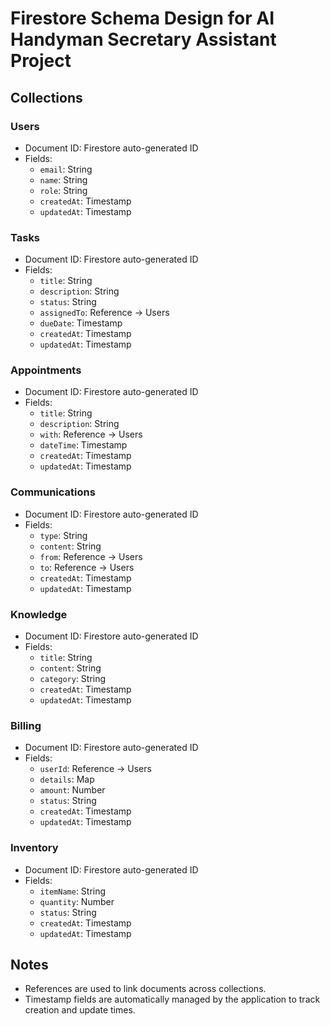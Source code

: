 # Firestore Schema Design for AI Handyman Secretary Assistant Project

## Collections

### Users
- Document ID: Firestore auto-generated ID
- Fields:
  - `email`: String
  - `name`: String
  - `role`: String
  - `createdAt`: Timestamp
  - `updatedAt`: Timestamp

### Tasks
- Document ID: Firestore auto-generated ID
- Fields:
  - `title`: String
  - `description`: String
  - `status`: String
  - `assignedTo`: Reference -> Users
  - `dueDate`: Timestamp
  - `createdAt`: Timestamp
  - `updatedAt`: Timestamp

### Appointments
- Document ID: Firestore auto-generated ID
- Fields:
  - `title`: String
  - `description`: String
  - `with`: Reference -> Users
  - `dateTime`: Timestamp
  - `createdAt`: Timestamp
  - `updatedAt`: Timestamp

### Communications
- Document ID: Firestore auto-generated ID
- Fields:
  - `type`: String
  - `content`: String
  - `from`: Reference -> Users
  - `to`: Reference -> Users
  - `createdAt`: Timestamp
  - `updatedAt`: Timestamp

### Knowledge
- Document ID: Firestore auto-generated ID
- Fields:
  - `title`: String
  - `content`: String
  - `category`: String
  - `createdAt`: Timestamp
  - `updatedAt`: Timestamp

### Billing
- Document ID: Firestore auto-generated ID
- Fields:
  - `userId`: Reference -> Users
  - `details`: Map
  - `amount`: Number
  - `status`: String
  - `createdAt`: Timestamp
  - `updatedAt`: Timestamp

### Inventory
- Document ID: Firestore auto-generated ID
- Fields:
  - `itemName`: String
  - `quantity`: Number
  - `status`: String
  - `createdAt`: Timestamp
  - `updatedAt`: Timestamp

## Notes
- References are used to link documents across collections.
- Timestamp fields are automatically managed by the application to track creation and update times.